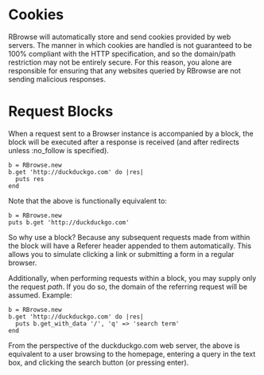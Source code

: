 Cookies
========

RBrowse will automatically store and send cookies provided by web servers. The
manner in which cookies are handled is not guaranteed to be 100% compliant with
the HTTP specification, and so the domain/path restriction may not be entirely 
secure. For this reason, you alone are responsible for ensuring that any websites 
queried by RBrowse are not sending malicious responses.

Request Blocks
========

When a request sent to a Browser instance is accompanied by a block, the block
will be executed after a response is received (and after redirects unless
:no_follow is specified).

    b = RBrowse.new
    b.get 'http://duckduckgo.com' do |res|
      puts res
    end

Note that the above is functionally equivalent to:

    b = RBrowse.new
    puts b.get 'http://duckduckgo.com'

So why use a block? Because any subsequent requests made from within the block 
will have a Referer header appended to them automatically. This allows you to
simulate clicking a link or submitting a form in a regular browser.

Additionally, when performing requests within a block, you may supply only the
request _path_. If you do so, the domain of the referring request will be assumed.
Example:

    b = RBrowse.new
    b.get 'http://duckduckgo.com' do |res|
      puts b.get_with_data '/', 'q' => 'search term'
    end

From the perspective of the duckduckgo.com web server, the above is equivalent 
to a user browsing to the homepage, entering a query in the text box, and clicking 
the search button (or pressing enter).
